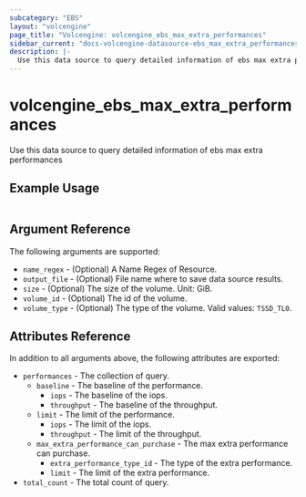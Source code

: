 ```yaml
---
subcategory: "EBS"
layout: "volcengine"
page_title: "Volcengine: volcengine_ebs_max_extra_performances"
sidebar_current: "docs-volcengine-datasource-ebs_max_extra_performances"
description: |-
  Use this data source to query detailed information of ebs max extra performances
---
```

# volcengine_ebs_max_extra_performances
Use this data source to query detailed information of ebs max extra performances
## Example Usage
```hcl

```
## Argument Reference
The following arguments are supported:
* `name_regex` - (Optional) A Name Regex of Resource.
* `output_file` - (Optional) File name where to save data source results.
* `size` - (Optional) The size of the volume. Unit: GiB.
* `volume_id` - (Optional) The id of the volume.
* `volume_type` - (Optional) The type of the volume. Valid values: `TSSD_TL0`.

## Attributes Reference
In addition to all arguments above, the following attributes are exported:
* `performances` - The collection of query.
    * `baseline` - The baseline of the performance.
        * `iops` - The baseline of the iops.
        * `throughput` - The baseline of the throughput.
    * `limit` - The limit of the performance.
        * `iops` - The limit of the iops.
        * `throughput` - The limit of the throughput.
    * `max_extra_performance_can_purchase` - The max extra performance can purchase.
        * `extra_performance_type_id` - The type of the extra performance.
        * `limit` - The limit of the extra performance.
* `total_count` - The total count of query.


